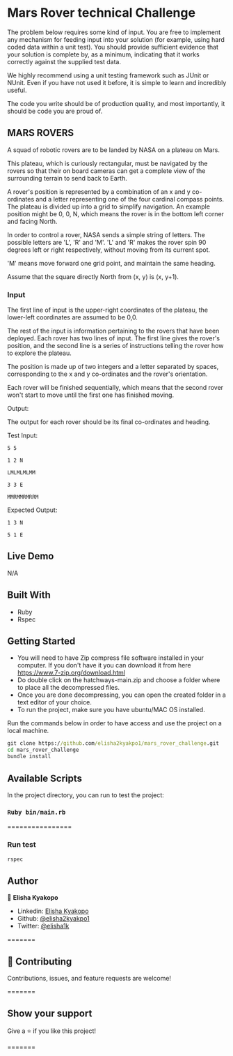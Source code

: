 # Mars Rover technical Challenge

The problem below requires some kind of input. You are free to implement any mechanism for feeding input into your solution (for example, using hard coded data within a unit test). You should provide sufficient evidence that your solution is complete by, as a minimum, indicating that it works correctly against the supplied test data.

We highly recommend using a unit testing framework such as JUnit or NUnit. Even if you have not used it before, it is simple to learn and incredibly useful.

The code you write should be of production quality, and most importantly, it should be code you are proud of.

## MARS ROVERS

A squad of robotic rovers are to be landed by NASA on a plateau on Mars.

This plateau, which is curiously rectangular, must be navigated by the rovers so that their on board cameras can get a complete view of the surrounding terrain to send back to Earth.

A rover's position is represented by a combination of an x and y co-ordinates and a letter representing one of the four cardinal compass points. The plateau is divided up into a grid to simplify navigation. An example position might be 0, 0, N, which means the rover is in the bottom left corner and facing North.

In order to control a rover, NASA sends a simple string of letters. The possible letters are 'L', 'R' and 'M'. 'L' and 'R' makes the rover spin 90 degrees left or right respectively, without moving from its current spot.

'M' means move forward one grid point, and maintain the same heading.

Assume that the square directly North from (x, y) is (x, y+1).

### Input

The first line of input is the upper-right coordinates of the plateau, the lower-left coordinates are assumed to be 0,0.

The rest of the input is information pertaining to the rovers that have been deployed. Each rover has two lines of input. The first line gives the rover's position, and the second line is a series of instructions telling the rover how to explore the plateau.

The position is made up of two integers and a letter separated by spaces, corresponding to the x and y co-ordinates and the rover's orientation.

Each rover will be finished sequentially, which means that the second rover won't start to move until the first one has finished moving.

Output:

The output for each rover should be its final co-ordinates and heading.

Test Input:

```CMD
5 5

1 2 N

LMLMLMLMM

3 3 E

MMRMMRMRRM
```

Expected Output:

```CMD
1 3 N

5 1 E
```

## Live Demo

N/A

## Built With

- Ruby
- Rspec

## Getting Started

- You will need to have Zip compress file software installed in your computer. If you don't have it you can download it from here   https://www.7-zip.org/download.html
- Do double click on the hatchways-main.zip and choose a folder where to place all the decompressed files.
- Once you are done decompressing, you can open the created folder in a text editor of your choice.
- To run the project, make sure you have ubuntu/MAC OS installed.

Run the commands below in order to have access and use the project on a local machine.

```cmd
git clone https://github.com/elisha2kyakpo1/mars_rover_challenge.git
cd mars_rover_challenge
bundle install
```

## Available Scripts

In the project directory, you can run to test the project:

### `Ruby bin/main.rb`

================

### Run test

```cmd
rspec
```

## Author

👤 **Elisha Kyakopo**

- Linkedin: [Elisha Kyakopo](https://www.linkedin.com/in/elisha-kyakopo/)
- Github: [@elisha2kyakpo1](https://github.com/elisha2kyakpo1)
- Twitter: [@elisha1k](https://twitter.com/Elisha1k)

=======

## 🤝 Contributing

Contributions, issues, and feature requests are welcome!

=======

## Show your support

Give a ⭐️ if you like this project!

=======
